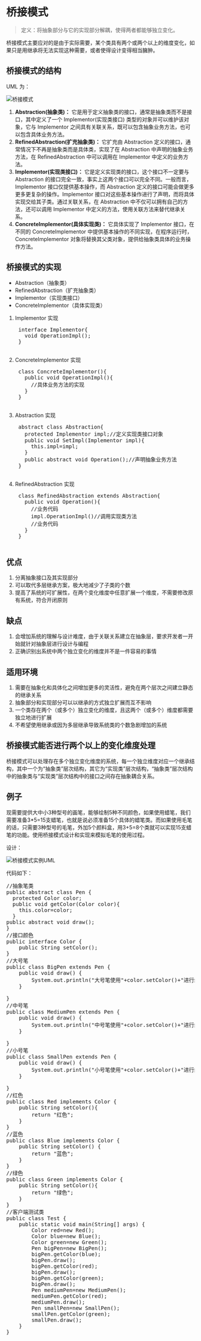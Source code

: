 # 桥接模式
>定义：将抽象部分与它的实现部分解耦，使得两者都能够独立变化。

桥接模式主要应对的是由于实际需要，某个类具有两个或两个以上的维度变化，如果只是用继承将无法实现这种需要，或者使得设计变得相当臃肿。

## 桥接模式的结构
UML 为：

![桥接模式](http://oyqb3fc6x.bkt.clouddn.com/%E6%A1%A5%E6%8E%A5%E6%A8%A1%E5%BC%8F.jpg "桥接模式")

1. **Abstraction(抽象类)：** 它是用于定义抽象类的接口，通常是抽象类而不是接口，其中定义了一个 Implementor(实现类接口) 类型的对象并可以维护该对象，它与 Implementor 之间具有关联关系，既可以包含抽象业务方法，也可以包含具体业务方法。
2. **RefinedAbstraction(扩充抽象类)：** 它扩充由 Abstraction 定义的接口，通常情况下不再是抽象类而是具体类，实现了在 Abstraction 中声明的抽象业务方法，在 RefinedAbstraction 中可以调用在 Implementor 中定义的业务方法。
3. **Implementor(实现类接口)：** 它是定义实现类的接口，这个接口不一定要与 Abstraction 的接口完全一致，事实上这两个接口可以完全不同。一般而言，Implementor 接口仅提供基本操作，而 Abstraction 定义的接口可能会做更多更多更复杂的操作。Implementor 接口对这些基本操作进行了声明，而将具体实现交给其子类。通过关联关系，在 Abstraction 中不仅可以拥有自己的方法，还可以调用 Implementor 中定义的方法，使用关联方法来替代继承关系。
4. **ConcreteImplementor(具体实现类)：** 它具体实现了 Implementor 接口，在不同的 ConcreteImplementor 中提供基本操作的不同实现，在程序运行时，ConcreteImplementor 对象将替换其父类对象，提供给抽象类具体的业务操作方法。

## 桥接模式的实现
* Abstraction（抽象类）
* RefinedAbstraction（扩充抽象类）
* Implementor（实现类接口）
* ConcreteImplementor（具体实现类）
1. Implementor 实现
    <pre>
    interface Implementor{
      void OperationImpl();
    }
    </pre>

2. ConcreteImplementor 实现
    <pre>
    class ConcreteImplementor(){
      public void OperationImpl(){
        //具体业务方法的实现
      }
    }
    </pre>

3. Abstraction 实现
    <pre>
    abstract class Abstraction{
      protected Implementor impl;//定义实现类接口对象
      public void SetImpl(Implementor impl){
        this.impl=impl;
      }
      public abstract void Operation();//声明抽象业务方法
    }
    </pre>

4. RefinedAbstraction 实现

    <pre>
    class RefinedAbstraction extends Abstraction{
      public void Operation(){
        //业务代码
        impl.OperationImpl()//调用实现类方法
        //业务代码
      }
    }
    </pre>
    
## 优点
1. 分离抽象接口及其实现部分
2. 可以取代多层继承方案，极大地减少了子类的个数
3. 提高了系统的可扩展性，在两个变化维度中任意扩展一个维度，不需要修改原有系统，符合开闭原则

## 缺点
1. 会增加系统的理解与设计难度，由于关联关系建立在抽象层，要求开发者一开始就针对抽象层进行设计与编程
2. 正确识别出系统中两个独立变化的维度并不是一件容易的事情

## 适用环境
1. 需要在抽象化和具体化之间增加更多的灵活性，避免在两个层次之间建立静态的继承关系
2. 抽象部分和实现部分可以以继承的方式独立扩展而互不影响
3. 一个类存在两个（或多个）独立变化的维度，且这两个（或多个）维度都需要独立地进行扩展
4. 不希望使用继承或因为多层继承导致系统类的个数急剧增加的系统

## 桥接模式能否进行两个以上的变化维度处理
桥接模式可以处理存在多个独立变化维度的系统，每一个独立维度对应一个继承结构，其中一个为“抽象类”层次结构，其它为“实现类”层次结构，“抽象类”层次结构中的抽象类与“实现类”层次结构中的接口之间存在抽象耦合关系。

## 例子
现需要提供大中小3种型号的画笔，能够绘制5种不同颜色，如果使用蜡笔，我们需要准备3*5=15支蜡笔，也就是说必须准备15个具体的蜡笔类。而如果使用毛笔的话，只需要3种型号的毛笔，外加5个颜料盒，用3+5=8个类就可以实现15支蜡笔的功能。使用桥接模式设计和实现来模拟毛笔的使用过程。

设计：

![桥接模式实例UML](http://oyqb3fc6x.bkt.clouddn.com/%E6%A1%A5%E6%8E%A5%E6%A8%A1%E5%BC%8F%E5%AE%9E%E4%BE%8B.jpg "桥接模式实例")

代码如下：

<pre>
//抽象笔类
public abstract class Pen {
  protected Color color;
  public void getColor(Color color){
    this.color=color;
  }
public abstract void draw();
}
//接口颜色
public interface Color {
	public String setColor();
}
//大号笔
public class BigPen extends Pen {
	public void draw() {
		System.out.println("大号笔使用"+color.setColor()+"进行绘画");
	}

}
//中号笔
public class MediumPen extends Pen {
	public void draw() {
		System.out.println("中号笔使用"+color.setColor()+"进行绘画");
	}

}
//小号笔
public class SmallPen extends Pen {
	public void draw() {
		System.out.println("小号笔使用"+color.setColor()+"进行绘画");
	}

}
//红色
public class Red implements Color {
	public String setColor(){
		return "红色";
	}
}
//蓝色
public class Blue implements Color {
	public String setColor() {
		return "蓝色";
	}
}
//绿色
public class Green implements Color {
    public String setColor(){
    	return "绿色";
    }
}
//客户端测试类
public class Test {
	public static void main(String[] args) {
		Color red=new Red();
		Color blue=new Blue();
		Color green=new Green();
		Pen bigPen=new BigPen();
		bigPen.getColor(blue);
		bigPen.draw();
		bigPen.getColor(red);
		bigPen.draw();
		bigPen.getColor(green);
		bigPen.draw();
		Pen mediumPen=new MediumPen();
		mediumPen.getColor(red);
		mediumPen.draw();
		Pen smallPen=new SmallPen();
		smallPen.getColor(green);
		smallPen.draw();
	}
}
</pre>
